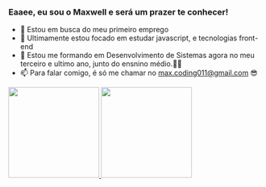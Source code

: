 ### Eaaee, eu sou o Maxwell e será um prazer te conhecer!

- 🔭 Estou em busca do meu primeiro emprego
- 🌱 Ultimamente estou focado em estudar javascript, e tecnologias front-end
- 💬 Estou me formando em Desenvolvimento de Sistemas agora no meu terceiro e ultimo ano, junto do ensnino médio.👨‍🎓
- 📫 Para falar comigo, é só me chamar no max.coding011@gmail.com 😎

 <div>
  <a href="https://github.com/Maxwell-Santos">
  <img height="180em" src="https://github-readme-stats.vercel.app/api?username=Maxwell-Santos&show_icons=true&theme=dracula&include_all_commits=true&count_private=true"/>
  <img height="180em" src="https://github-readme-stats.vercel.app/api/top-langs/?username=Maxwell-Santos&layout=compact&langs_count=7&theme=dracula"/>
</div>
